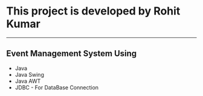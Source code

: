# This project is developed by Rohit Kumar 
<hr>

## Event Management System Using 
- Java
- Java Swing
- Java AWT
- JDBC - For DataBase Connection 

